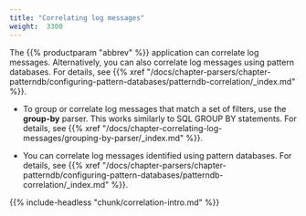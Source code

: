 ```yaml
---
title: "Correlating log messages"
weight:  3300
---
```

<!-- DISCLAIMER: This file is based on the syslog-ng Open Source Edition documentation https://github.com/balabit/syslog-ng-ose-guides/commit/2f4a52ee61d1ea9ad27cb4f3168b95408fddfdf2 and is used under the terms of The syslog-ng Open Source Edition Documentation License. The file has been modified by Axoflow. -->

The {{% productparam "abbrev" %}} application can correlate log messages. Alternatively, you can also correlate log messages using pattern databases. For details, see {{% xref "/docs/chapter-parsers/chapter-patterndb/configuring-pattern-databases/patterndb-correlation/_index.md" %}}.

  - To group or correlate log messages that match a set of filters, use the **group-by** parser. This works similarly to SQL GROUP BY statements. For details, see {{% xref "/docs/chapter-correlating-log-messages/grouping-by-parser/_index.md" %}}.

  - You can correlate log messages identified using pattern databases. For details, see {{% xref "/docs/chapter-parsers/chapter-patterndb/configuring-pattern-databases/patterndb-correlation/_index.md" %}}.

{{% include-headless "chunk/correlation-intro.md" %}}
